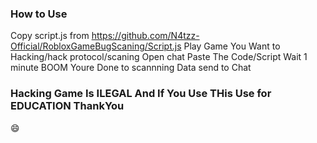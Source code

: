 ### How to Use
Copy script.js from https://github.com/N4tzz-Official/RobloxGameBugScaning/Script.js
Play Game You Want to Hacking/hack protocol/scaning
Open chat
Paste The Code/Script
Wait 1 minute
BOOM Youre Done to scannning
Data send to Chat 
### Hacking Game Is ILEGAL And If You Use THis Use for EDUCATION ThankYou
😄
